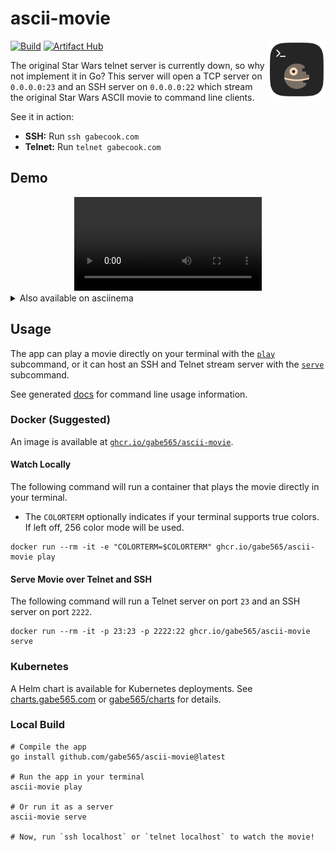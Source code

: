 # ascii-movie

<img src="./assets/icon.svg" alt="ascii-movie logo" width="92" align="right">

[![Build](https://github.com/gabe565/ascii-movie/actions/workflows/build.yml/badge.svg)](https://github.com/gabe565/ascii-movie/actions/workflows/build.yml)
[![Artifact Hub](https://img.shields.io/endpoint?url=https://artifacthub.io/badge/repository/gabe565)](https://artifacthub.io/packages/helm/gabe565/ascii-movie)

The original Star Wars telnet server is currently down, so why not implement it in Go? This server will open a TCP server on `0.0.0.0:23` and an SSH server on `0.0.0.0:22` which stream the original Star Wars ASCII movie to command line clients.

See it in action:
- **SSH:** Run `ssh gabecook.com`
- **Telnet:** Run `telnet gabecook.com`

## Demo
<div align="center">
  <video src="https://user-images.githubusercontent.com/7717888/230992596-3f952de2-9acc-42fb-b0f9-87f1bf7fec45.mp4"></video>
</div>

<details>
  <summary>Also available on asciinema</summary>

  <p align="center">
    <a href="https://asciinema.org/a/431278"><img src="https://asciinema.org/a/431278.svg"/></a>
  </p>
</details>

## Usage

The app can play a movie directly on your terminal with the [`play`](docs/ascii-movie_play.md) subcommand, or it can host an SSH and Telnet stream server with the [`serve`](docs/ascii-movie_serve.md) subcommand.

See generated [docs](./docs/ascii-movie.md) for command line usage information.

### Docker (Suggested)
An image is available at [`ghcr.io/gabe565/ascii-movie`](https://ghcr.io/gabe565/ascii-movie).

#### Watch Locally
The following command will run a container that plays the movie directly in your terminal.

- The `COLORTERM` optionally indicates if your terminal supports true colors. If left off, 256 color mode will be used.

```shell
docker run --rm -it -e "COLORTERM=$COLORTERM" ghcr.io/gabe565/ascii-movie play
```

#### Serve Movie over Telnet and SSH
The following command will run a Telnet server on port `23` and an SSH server on port `2222`.
```shell
docker run --rm -it -p 23:23 -p 2222:22 ghcr.io/gabe565/ascii-movie serve
```

### Kubernetes
A Helm chart is available for Kubernetes deployments.
See [charts.gabe565.com](https://charts.gabe565.com/charts/ascii-movie/) or
[gabe565/charts](https://github.com/gabe565/charts/tree/main/charts/ascii-movie) for details.

### Local Build
```shell
# Compile the app
go install github.com/gabe565/ascii-movie@latest

# Run the app in your terminal
ascii-movie play

# Or run it as a server
ascii-movie serve

# Now, run `ssh localhost` or `telnet localhost` to watch the movie!
```
